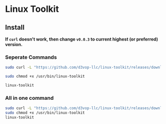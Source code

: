 # Linux Toolkit

## Install

**If `curl` doesn't work, then change `v0.0.3` to current highest (or preferred) version.**

### Seperate Commands

```bash
sudo curl -L "https://github.com/d3vop-llc/linux-toolkit/releases/download/v0.0.3/linux-toolkit" -o /usr/bin/linux-toolkit
```

```bash
sudo chmod +x /usr/bin/linux-toolkit
```

```bash
linux-toolkit
```

### All in one command

```bash
sudo curl -L "https://github.com/d3vop-llc/linux-toolkit/releases/download/v0.0.3/linux-toolkit" -o /usr/bin/linux-toolkit
sudo chmod +x /usr/bin/linux-toolkit
linux-toolkit
```
